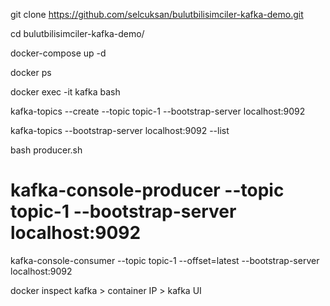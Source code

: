 git clone https://github.com/selcuksan/bulutbilisimciler-kafka-demo.git

cd bulutbilisimciler-kafka-demo/

docker-compose up -d

docker ps

docker exec -it kafka bash

kafka-topics --create --topic topic-1 --bootstrap-server localhost:9092

kafka-topics --bootstrap-server localhost:9092 --list

bash producer.sh
# kafka-console-producer --topic topic-1 --bootstrap-server localhost:9092

kafka-console-consumer --topic topic-1 --offset=latest --bootstrap-server localhost:9092

docker inspect kafka > container IP > kafka UI
